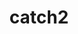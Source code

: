 ---
title: "catch2"
layout: cache
categories: [package, develop]
meta: {"versions": ["2.13.8", "3.0.1"], "compilers": ["gcc@=7.5.0"], "oss": ["ubuntu18.04"], "platforms": ["linux"], "targets": ["x86_64"], "stacks": ["root"], "num_specs": 15, "num_specs_by_stack": {"root": 15}}
spec_details: [{"hash": "43gcqcxxv6h7jncksfnrethgujnfnuh2", "compiler": "gcc@=7.5.0", "versions": ["2.13.8"], "os": "ubuntu18.04", "platform": "linux", "target": "x86_64", "variants": ["build_type=RelWithDebInfo", "~ipo"], "stacks": ["root"], "size": "-", "tarball": "https://binaries.spack.io/develop/build_cache/linux-ubuntu18.04-x86_64/gcc-7.5.0/catch2-2.13.8/linux-ubuntu18.04-x86_64-gcc-7.5.0-catch2-2.13.8-43gcqcxxv6h7jncksfnrethgujnfnuh2.spack"}, {"hash": "c7jao2akuu7unztknzroqfnfumdu56qp", "compiler": "gcc@=7.5.0", "versions": ["2.13.8"], "os": "ubuntu18.04", "platform": "linux", "target": "x86_64", "variants": ["build_type=RelWithDebInfo", "~ipo"], "stacks": ["root"], "size": "-", "tarball": "https://binaries.spack.io/develop/build_cache/linux-ubuntu18.04-x86_64/gcc-7.5.0/catch2-2.13.8/linux-ubuntu18.04-x86_64-gcc-7.5.0-catch2-2.13.8-c7jao2akuu7unztknzroqfnfumdu56qp.spack"}, {"hash": "33d6rbkc7ujnwnip4o5vkg3ukxeojqzf", "compiler": "gcc@=7.5.0", "versions": ["2.13.8"], "os": "ubuntu18.04", "platform": "linux", "target": "x86_64", "variants": ["build_type=RelWithDebInfo", "~ipo"], "stacks": ["root"], "size": "-", "tarball": "https://binaries.spack.io/develop/build_cache/linux-ubuntu18.04-x86_64/gcc-7.5.0/catch2-2.13.8/linux-ubuntu18.04-x86_64-gcc-7.5.0-catch2-2.13.8-33d6rbkc7ujnwnip4o5vkg3ukxeojqzf.spack"}, {"hash": "s45cqyllw2yy2rlrbrl2fhcqpahccogg", "compiler": "gcc@=7.5.0", "versions": ["2.13.8"], "os": "ubuntu18.04", "platform": "linux", "target": "x86_64", "variants": ["build_type=RelWithDebInfo", "~ipo"], "stacks": ["root"], "size": "-", "tarball": "https://binaries.spack.io/develop/build_cache/linux-ubuntu18.04-x86_64/gcc-7.5.0/catch2-2.13.8/linux-ubuntu18.04-x86_64-gcc-7.5.0-catch2-2.13.8-s45cqyllw2yy2rlrbrl2fhcqpahccogg.spack"}, {"hash": "oycpqmftfoeswcufiu6bzaygs672ocnx", "compiler": "gcc@=7.5.0", "versions": ["2.13.8"], "os": "ubuntu18.04", "platform": "linux", "target": "x86_64", "variants": ["build_type=RelWithDebInfo", "~ipo"], "stacks": ["root"], "size": "-", "tarball": "https://binaries.spack.io/develop/build_cache/linux-ubuntu18.04-x86_64/gcc-7.5.0/catch2-2.13.8/linux-ubuntu18.04-x86_64-gcc-7.5.0-catch2-2.13.8-oycpqmftfoeswcufiu6bzaygs672ocnx.spack"}, {"hash": "bve2vtowcmfndxaixxkd75dyrk55zyql", "compiler": "gcc@=7.5.0", "versions": ["3.0.1"], "os": "ubuntu18.04", "platform": "linux", "target": "x86_64", "variants": ["build_type=RelWithDebInfo", "~ipo"], "stacks": ["root"], "size": "-", "tarball": "https://binaries.spack.io/develop/build_cache/linux-ubuntu18.04-x86_64/gcc-7.5.0/catch2-3.0.1/linux-ubuntu18.04-x86_64-gcc-7.5.0-catch2-3.0.1-bve2vtowcmfndxaixxkd75dyrk55zyql.spack"}, {"hash": "olz7wyyxup6uac73zk35hh53kxhsvgok", "compiler": "gcc@=7.5.0", "versions": ["2.13.8"], "os": "ubuntu18.04", "platform": "linux", "target": "x86_64", "variants": ["build_type=RelWithDebInfo", "~ipo"], "stacks": ["root"], "size": "-", "tarball": "https://binaries.spack.io/develop/build_cache/linux-ubuntu18.04-x86_64/gcc-7.5.0/catch2-2.13.8/linux-ubuntu18.04-x86_64-gcc-7.5.0-catch2-2.13.8-olz7wyyxup6uac73zk35hh53kxhsvgok.spack"}, {"hash": "3whwdl52gwbknii657f2w6bes6bjwmty", "compiler": "gcc@=7.5.0", "versions": ["3.0.1"], "os": "ubuntu18.04", "platform": "linux", "target": "x86_64", "variants": ["build_type=RelWithDebInfo", "~ipo"], "stacks": ["root"], "size": "-", "tarball": "https://binaries.spack.io/develop/build_cache/linux-ubuntu18.04-x86_64/gcc-7.5.0/catch2-3.0.1/linux-ubuntu18.04-x86_64-gcc-7.5.0-catch2-3.0.1-3whwdl52gwbknii657f2w6bes6bjwmty.spack"}, {"hash": "o6c6wdl53fd724tnhbnculsl2hxepaoz", "compiler": "gcc@=7.5.0", "versions": ["3.0.1"], "os": "ubuntu18.04", "platform": "linux", "target": "x86_64", "variants": ["build_type=RelWithDebInfo", "~ipo"], "stacks": ["root"], "size": "-", "tarball": "https://binaries.spack.io/develop/build_cache/linux-ubuntu18.04-x86_64/gcc-7.5.0/catch2-3.0.1/linux-ubuntu18.04-x86_64-gcc-7.5.0-catch2-3.0.1-o6c6wdl53fd724tnhbnculsl2hxepaoz.spack"}, {"hash": "k46ww6npt7ktige7or2hpuwco3yk3d6o", "compiler": "gcc@=7.5.0", "versions": ["2.13.8"], "os": "ubuntu18.04", "platform": "linux", "target": "x86_64", "variants": ["build_type=RelWithDebInfo", "~ipo"], "stacks": ["root"], "size": "-", "tarball": "https://binaries.spack.io/develop/build_cache/linux-ubuntu18.04-x86_64/gcc-7.5.0/catch2-2.13.8/linux-ubuntu18.04-x86_64-gcc-7.5.0-catch2-2.13.8-k46ww6npt7ktige7or2hpuwco3yk3d6o.spack"}, {"hash": "5pvytwhng7tlorr72xfxfggqtfdqftrd", "compiler": "gcc@=7.5.0", "versions": ["2.13.8"], "os": "ubuntu18.04", "platform": "linux", "target": "x86_64", "variants": ["build_type=RelWithDebInfo", "~ipo"], "stacks": ["root"], "size": "-", "tarball": "https://binaries.spack.io/develop/build_cache/linux-ubuntu18.04-x86_64/gcc-7.5.0/catch2-2.13.8/linux-ubuntu18.04-x86_64-gcc-7.5.0-catch2-2.13.8-5pvytwhng7tlorr72xfxfggqtfdqftrd.spack"}, {"hash": "2idnel55bzvyuneqmjvkzkqhm5vrfjsi", "compiler": "gcc@=7.5.0", "versions": ["2.13.8"], "os": "ubuntu18.04", "platform": "linux", "target": "x86_64", "variants": ["build_type=RelWithDebInfo", "~ipo"], "stacks": ["root"], "size": "-", "tarball": "https://binaries.spack.io/develop/build_cache/linux-ubuntu18.04-x86_64/gcc-7.5.0/catch2-2.13.8/linux-ubuntu18.04-x86_64-gcc-7.5.0-catch2-2.13.8-2idnel55bzvyuneqmjvkzkqhm5vrfjsi.spack"}, {"hash": "ed7pvyddjcqxa2aygp4qd24ahotittob", "compiler": "gcc@=7.5.0", "versions": ["2.13.8"], "os": "ubuntu18.04", "platform": "linux", "target": "x86_64", "variants": ["build_type=RelWithDebInfo", "~ipo"], "stacks": ["root"], "size": "-", "tarball": "https://binaries.spack.io/develop/build_cache/linux-ubuntu18.04-x86_64/gcc-7.5.0/catch2-2.13.8/linux-ubuntu18.04-x86_64-gcc-7.5.0-catch2-2.13.8-ed7pvyddjcqxa2aygp4qd24ahotittob.spack"}, {"hash": "ffli4uaeoylq4tsq63clqqkj6fbrdbh6", "compiler": "gcc@=7.5.0", "versions": ["2.13.8"], "os": "ubuntu18.04", "platform": "linux", "target": "x86_64", "variants": ["build_type=RelWithDebInfo", "~ipo"], "stacks": ["root"], "size": "-", "tarball": "https://binaries.spack.io/develop/build_cache/linux-ubuntu18.04-x86_64/gcc-7.5.0/catch2-2.13.8/linux-ubuntu18.04-x86_64-gcc-7.5.0-catch2-2.13.8-ffli4uaeoylq4tsq63clqqkj6fbrdbh6.spack"}, {"hash": "ceuxgpwtgvdhumoz64ygvdbo23o3z6gp", "compiler": "gcc@=7.5.0", "versions": ["3.0.1"], "os": "ubuntu18.04", "platform": "linux", "target": "x86_64", "variants": ["build_type=RelWithDebInfo", "~ipo"], "stacks": ["root"], "size": "-", "tarball": "https://binaries.spack.io/develop/build_cache/linux-ubuntu18.04-x86_64/gcc-7.5.0/catch2-3.0.1/linux-ubuntu18.04-x86_64-gcc-7.5.0-catch2-3.0.1-ceuxgpwtgvdhumoz64ygvdbo23o3z6gp.spack"}]
---